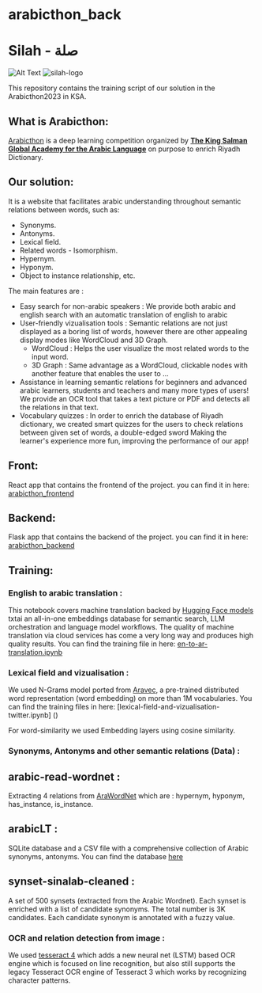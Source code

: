 # arabicthon_back

# Silah - صلة
![Alt Text](Silahi.png)
![silah-logo](https://drive.google.com/file/d/1lnzp4CH0FLJI8OBDGkneIVrsc1U19JsE/view?usp=sharing)


This repository contains the training script of our solution in the Arabicthon2023 in KSA.

## What is Arabicthon:

[Arabicthon](https://arabicthon.ksaa.gov.sa/) is a deep learning competition organized by [**The King Salman Global Academy for the Arabic Language**](https://ksaa.gov.sa/en/homepage/) on purpose to enrich Riyadh Dictionary.

## Our solution:

It is a website that facilitates arabic understanding throughout semantic relations between words, such as:

- Synonyms.
- Antonyms.
- Lexical field.
- Related words - Isomorphism.
- Hypernym.
- Hyponym.
- Object to instance relationship, etc.

The main features are : 

- Easy search for non-arabic speakers : We provide both arabic and english search with an automatic translation of english to arabic
- User-friendly vizualisation tools : Semantic relations are not just displayed as a boring list of words, however there are other appealing display modes like WordCloud and 3D Graph.
     * WordCloud : Helps the user visualize the most related words to the input word.
     * 3D Graph : Same advantage as a WordCloud, clickable nodes with another feature that enables the user to ...
- Assistance in learning semantic relations for beginners and advanced arabic learners, students and teachers and many more types of users! We provide an OCR tool that takes a text picture or PDF and detects all the relations in that text.
- Vocabulary quizzes : In order to enrich the database of Riyadh dictionary, we created smart quizzes for the users to check relations between given set of words, a double-edged sword Making the learner's experience more fun, improving the performance of our app!

## Front:

React app that contains the frontend of the project. you can find it in here: [arabicthon_frontend]()

## Backend:

Flask app that contains the backend of the project. you can find it in here: [arabicthon_backend]()

## Training:

### English to arabic translation :

This notebook covers machine translation backed by [Hugging Face models](https://github.com/neuml/txtai#egg=txtai[pipeline]) txtai an all-in-one embeddings database for semantic search, LLM orchestration and language model workflows. The quality of machine translation via cloud services has come a very long way and produces high quality results. You can find the training file in here: [en-to-ar-translation.ipynb]()


### Lexical field and vizualisation :

We used N-Grams model ported from [Aravec](github.com/bakrianoo/aravec), a pre-trained distributed word representation (word embedding) on more than 1M vocabularies. You can find the training files in here: [lexical-field-and-vizualisation-twitter.ipynb] ()

For word-similarity we used Embedding layers using cosine similarity.


### Synonyms, Antonyms and other semantic relations (Data) :

## arabic-read-wordnet : 

Extracting 4 relations from [AraWordNet](http://globalwordnet.org/resources/arabic-wordnet/) which are : hypernym, hyponym, has_instance, is_instance. 

## arabicLT : 

SQLite database and a CSV file with a comprehensive collection of Arabic synonyms, antonyms. You can find the database [here]()

## synset-sinalab-cleaned : 

A set of 500 synsets (extracted from the Arabic Wordnet). Each synset is enriched with a list of candidate synonyms. The total number is 3K candidates. Each candidate synonym is annotated with a fuzzy value.


### OCR and relation detection from image :

We used [tesseract 4](https://github.com/tesseract-ocr/tesseract) which adds a new neural net (LSTM) based OCR engine which is focused on line recognition, but also still supports the legacy Tesseract OCR engine of Tesseract 3 which works by recognizing character patterns.
